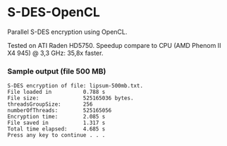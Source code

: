 # S-DES-OpenCL
Parallel S-DES encryption using OpenCL.

Tested on ATI Raden HD5750. Speedup compare to CPU (AMD Phenom II X4 945) @ 3,3 GHz: 35,8x faster.

### Sample output (file 500 MB)
```
S-DES encryption of file: lipsum-500mb.txt.
File loaded in          0.788 s
File size:              525165036 bytes.
threadsGroupSize:       256
numberOfThreads:        525165056
Encryption time:        2.085 s
File saved in           1.317 s
Total time elapsed:     4.685 s
Press any key to continue . . .
```
